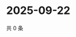 # 2025-09-22

共 0 条

<!-- BEGIN ZHIHUVIDEO -->
<!-- 最后更新时间 Mon Sep 22 2025 03:07:53 GMT+0800 (China Standard Time) -->

<!-- END ZHIHUVIDEO -->
